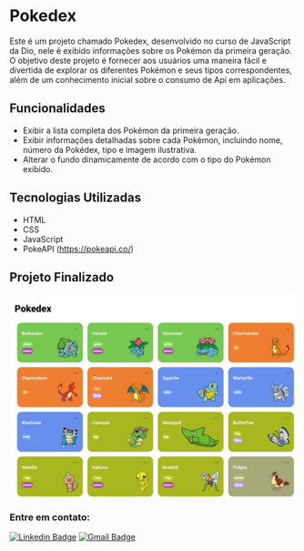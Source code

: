 # Pokedex

Este é um projeto chamado Pokedex, desenvolvido no curso de JavaScript da Dio, nele é exibido informações sobre os Pokémon da primeira geração. O objetivo deste projeto é fornecer aos usuários uma maneira fácil e divertida de explorar os diferentes Pokémon e seus tipos correspondentes, além de um conhecimento inicial sobre o consumo de Api em aplicações.

## Funcionalidades

- Exibir a lista completa dos Pokémon da primeira geração.
- Exibir informações detalhadas sobre cada Pokémon, incluindo nome, número da Pokédex, tipo e imagem ilustrativa.
- Alterar o fundo dinamicamente de acordo com o tipo do Pokémon exibido.

## Tecnologias Utilizadas

- HTML
- CSS
- JavaScript
- PokeAPI (https://pokeapi.co/)

## Projeto Finalizado

![pokedex](/img/pokedex.jpg)

### Entre em contato:

[![Linkedin Badge](https://img.shields.io/badge/-Guilherme-blue?style=flat-square&logo=Linkedin&logoColor=white&link=https://www.linkedin.com/in/guilhermebmori/)](https://www.linkedin.com/in/guilhermebmori/)
[![Gmail Badge](https://img.shields.io/badge/-guilhermebmori@hotmail.com-c14438?style=flat-square&logo=Gmail&logoColor=white&link=mailto:guilhermebmori@hotmail.com)](mailto:guilhermebmori@hotmail.com)

